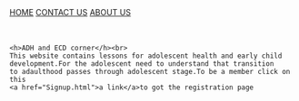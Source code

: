 
  <body> 
   <div style="align-item: center"> <a href="page.tsx">HOME</a>    <a href="">CONTACT US</a>    <a href="">ABOUT US</a></div>
    <br>
<br>



 
    <h>ADH and ECD corner</h><br>
    This website contains lessons for adolescent health and early child development.For the adolescent need to understand that transition
    to adaulthood passes through adolescent stage.To be a member click on this 
    <a href="Signup.html">a link</a>to got the registration page

  </body>
</html>
